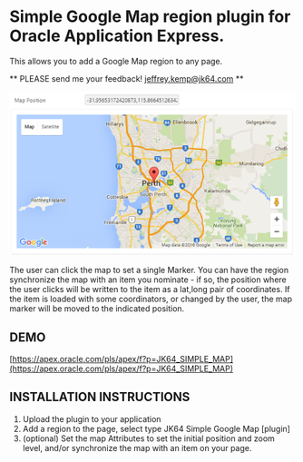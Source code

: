 # Simple Google Map region plugin for Oracle Application Express. #

This allows you to add a Google Map region to any page.

** PLEASE send me your feedback! [jeffrey.kemp@jk64.com](mailto:jeffrey.kemp@jk64.com) **

![plugin-simplemap-preview.png](https://raw.githubusercontent.com/jeffreykemp/jk64-plugin-simplemap/master/plugin-simplemap-preview.png)

The user can click the map to set a single Marker. You can have the region synchronize the map with an item you nominate - if so, the position where the user clicks will be written to the item as a lat,long pair of coordinates. If the item is loaded with some coordinators, or changed by the user, the map marker will be moved to the indicated position.

## DEMO ##

[https://apex.oracle.com/pls/apex/f?p=JK64_SIMPLE_MAP](https://apex.oracle.com/pls/apex/f?p=JK64_SIMPLE_MAP)

## INSTALLATION INSTRUCTIONS ##

1. Upload the plugin to your application
2. Add a region to the page, select type JK64 Simple Google Map [plugin]
3. (optional) Set the map Attributes to set the initial position and zoom level, and/or synchronize the map with an item on your page.